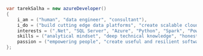 ```csharp
var tarekSalha = new azureDeveloper()
{
    i_am = ("human", "data engineer", "consultant"),
    i_do = ("build cutting edge data platforms", "create scalable cloud-native services", "teach people", "create informative reports"),
    interests = (".Net", "SQL Server", "Azure", "Python", "Spark", "Power BI"),
    skills = ("analytical mindset", "deep technical knowledge", "honest and blunt communication", "curiosity"),
    passion = ("empowering people", "create useful and resilient software")
};
```
<!---
TarekSalha/TarekSalha is a ✨ special ✨ repository because its `README.md` (this file) appears on your GitHub profile.
You can click the Preview link to take a look at your changes.
--->
